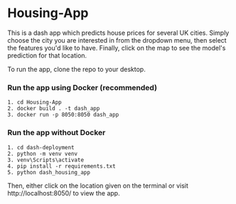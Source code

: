 # Housing-App

This is a dash app which predicts house prices for several UK cities. Simply choose the city you are interested in from the dropdown menu, then select
the features you'd like to have. Finally, click on the map to see the model's prediction for that location.

To run the app, clone the repo to your desktop.

### Run the app using Docker (recommended)
```
1. cd Housing-App
2. docker build . -t dash_app
3. docker run -p 8050:8050 dash_app
```
### Run the app without Docker
```
1. cd dash-deployment
2. python -m venv venv
3. venv\Scripts\activate
4. pip install -r requirements.txt
5. python dash_housing_app
```
Then, either click on the location given on the terminal or visit http://localhost:8050/ to view the app.
